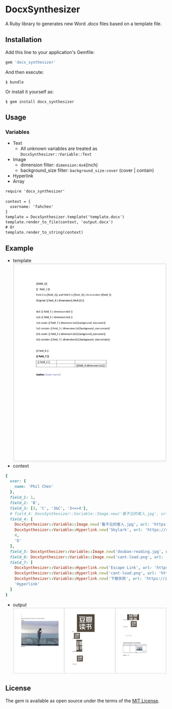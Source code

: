 # DocxSynthesizer

A Ruby library to generates new Word .docx files based on a template file.

## Installation

Add this line to your application's Gemfile:

```ruby
gem 'docx_synthesizer'
```

And then execute:

    $ bundle

Or install it yourself as:

    $ gem install docx_synthesizer

## Usage

### Variables

- Text
    - All unknown variables are treated as `DocxSynthesizer::Variable::Text`
- Image
    - dimension filter: `dimension:4x4`(inch)
    - background_size filter: `background_size:cover` (cover | contain)
- Hyperlink
- Array


```
require 'docx_synthesizer'

context = {
  username: 'fahchen' 
}
template = DocxSynthesizer.template('template.docx')
template.render_to_file(context, 'output.docx')
# Or
template.render_to_string(context)
```

## Example

- template
![Template](/misc/template.png)
- context
```ruby
{
  user: {
    name: 'Phil Chen'
  },
  field_1: 1,
  field_2: 'B',
  field_3: [3, 'C', '3&C', '3<=>4'],
  # field_4: DocxSynthesizer::Variable::Image.new('看不见的客人.jpg', url: 'https://img1.doubanio.com/view/activity_page/raw/public/p2638.jpg')
  field_4: [
    DocxSynthesizer::Variable::Image.new('看不见的客人.jpg', url: 'https://images.unsplash.com/photo-1509937991139-724301be9280?ixlib=rb-0.3.5&ixid=eyJhcHBfaWQiOjEyMDd9&s=030053694ccb04e435f5d29d5b24b05b'),
    DocxSynthesizer::Variable::Hyperlink.new('Skylark', url: 'https://skylarkly.com'),
    4,
    'D'
  ],
  field_5: DocxSynthesizer::Variable::Image.new('douban-reading.jpg', url: 'https://assets.skylarkly.com/assets/bg-image-efbe8ee6dc6dc8aa0b381566092728091bda9e8576b61a205a826a52eb044c79.jpg'),
  field_6: DocxSynthesizer::Variable::Image.new('cant-load.png', url: 'https://cdn.dribbble.com/users/515705/screenshots/4204057/dribbble-hipertension.jpg'),
  field_7: [
    DocxSynthesizer::Variable::Hyperlink.new('Escape Link', url: 'https://skylarkly.com?id=1&name=2&age>1&age<2'),
    DocxSynthesizer::Variable::Hyperlink.new('cant-load.png', url: 'https://img3.doubanio.com/not-found.png'),
    DocxSynthesizer::Variable::Hyperlink.new('下载失败', url: 'https://img3.doubanio.com/not-found.png'),
    'Hyperlink'
  ]
}
```

- output
![Output](/misc/output.png)

## License

The gem is available as open source under the terms of the [MIT License](https://opensource.org/licenses/MIT).
